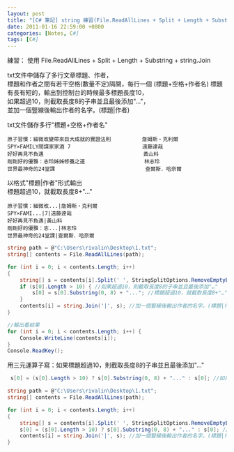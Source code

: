 ```yaml
---
layout: post
title: "[C# 筆記] string 練習(File.ReadAllLines + Split + Length + Substring + string.Join)"
date: 2011-01-16 22:59:00 +0800
categories: [Notes, C#]
tags: [C#]
---
```


練習：
使用 File.ReadAllLines + Split + Length + Substring + string.Join  

txt文件中儲存了多行文章標題、作者，  
標題和作者之間有若干空格(數量不定)隔開，每行一個 (標題+空格+作者名)
標題有長有短的，輸出到控制台的時候最多標題長度10，  
如果超過10，則截取長度8的子串並且最後添加"…"，  
並加一個豎線後輸出作者的名字。(標題|作者)  


txt文件儲存多行"標題+空格+作者名"  
```text
原子習慣：細微改變帶來巨大成就的實證法則          詹姆斯‧克利爾
SPY×FAMILY間諜家家酒 7                       遠藤達哉
好好再見不負遇                                黃山料
剛剛好的優雅：志玲姊姊修養之道                   林志玲
世界最神奇的24堂課                             查爾斯．哈奈爾
```
  
以格式"標題|作者"形式輸出  
標題超過10，就截取長度8+"…"  
```text
原子習慣：細微改...|詹姆斯‧克利爾
SPY×FAMI...|7|遠藤達哉
好好再見不負遇|黃山料
剛剛好的優雅：志...|林志玲
世界最神奇的24堂課|查爾斯．哈奈爾
```
  
```c#
string path = @"C:\Users\rivalin\Desktop\1.txt";
string[] contents = File.ReadAllLines(path);

for (int i = 0; i < contents.Length; i++)
{
    string[] s = contents[i].Split(' ', StringSplitOptions.RemoveEmptyEntries); //空格分割，去掉空白
    if (s[0].Length > 10) { //如果超過10，則截取長度8的子串並且最後添加"…"
        s[0] = s[0].Substring(0, 8) + "..."; //標題超過10，就截取長度8+"…"
    }
    contents[i] = string.Join('|', s); //加一個豎線後輸出作者的名字。(標題|作者)
}

//輸出看結果
for (int i = 0; i < contents.Length; i++) {
    Console.WriteLine(contents[i]);
}
Console.ReadKey();
```

用三元運算子寫：如果標題超過10，則截取長度8的子串並且最後添加"…"
```c#
 s[0] = (s[0].Length > 10) ? s[0].Substring(0, 8) + "..." : s[0]; //如果超過10，則截取長度8的子串並且最後添加"…"
```

```c#
string path = @"C:\Users\rivalin\Desktop\1.txt";
string[] contents = File.ReadAllLines(path);

for (int i = 0; i < contents.Length; i++)
{
    string[] s = contents[i].Split(' ', StringSplitOptions.RemoveEmptyEntries); //空格分割，去掉空白
    s[0] = (s[0].Length > 10) ? s[0].Substring(0, 8) + "..." : s[0]; //如果超過10，則截取長度8的子串並且最後添加"…"
    contents[i] = string.Join('|', s); //加一個豎線後輸出作者的名字。(標題|作者)
}
```